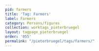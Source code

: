 ```yaml
---
pid: farmers
title: 'Tag: Farmers'
label: Farmers
category: Persons/figures
collection: worktags_pieterbruegel
layout: tagpage_pieterbruegel
order: '055'
permalink: "/pieterbruegel/tags/farmers/"
---
```

